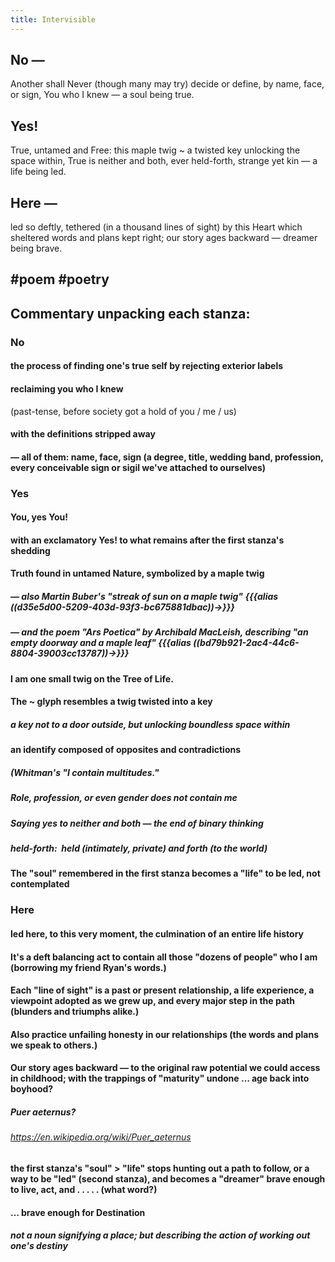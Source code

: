 ```yaml
---
title: Intervisible
---
```


## No —
Another shall Never
(though many may try)
decide or define,
by name, face, or sign,
You who I knew —
a soul being true.

## 

## Yes!
True, untamed and Free:
this maple twig ~ a twisted key
unlocking the space within,
True is neither and both, ever
held-forth, strange yet kin —
a life being led.

## 

## Here —
led so deftly, tethered
(in a thousand lines of sight)
by this Heart which sheltered
words and plans kept right;
our story ages backward —
dreamer being brave.

## 

## #poem #poetry

## 

## Commentary unpacking each stanza:
### **No**
#### the process of finding one's true self by rejecting exterior labels

#### reclaiming you who I __knew__
(past-tense, before society got a hold of you / me / us)

#### with the definitions stripped away

#### — __all__ of them: name, face, sign (a degree, title, wedding band, profession, every conceivable sign or sigil we've attached to ourselves)

### 

### **Yes**
#### You, yes You!

#### with an exclamatory __Yes!__ to what remains after the first stanza's shedding

#### Truth found in untamed Nature, symbolized by a maple twig
##### — also Martin Buber's "streak of sun on a maple twig" {{{alias ((d35e5d00-5209-403d-93f3-bc675881dbac))→}}}

##### — and the poem "Ars Poetica" by Archibald MacLeish, describing "an empty doorway and a maple leaf" {{{alias ((bd79b921-2ac4-44c6-8804-39003cc13787))→}}}

#### 

#### __I am one small twig on the Tree of Life.__

#### 

#### The **~** glyph resembles a twig twisted into a key
##### a key not to a door outside, but unlocking boundless space within

#### an identify composed of opposites and contradictions
##### (Whitman's __"I contain multitudes.__"

##### Role, profession, or even gender does not contain me

##### Saying yes to neither and both — the end of binary thinking

##### __held-forth:__  held (intimately, private) and forth (to the world)

#### The "soul" remembered in the first stanza becomes a "life" to be __led__, not contemplated

### 

### **Here**
#### led here, to this very moment, the culmination of an entire life history

#### It's a deft balancing act to contain all those "dozens of people" who I am (borrowing my friend Ryan's words.)

#### Each "line of sight" is a past or present relationship, a life experience, a viewpoint adopted as we grew up, and every major step in the path (blunders and triumphs alike.)

#### Also practice unfailing honesty in our relationships (the words and plans we speak to others.)

#### Our story ages backward — to the original raw potential we could access in childhood; with the trappings of "maturity" undone … age back into boyhood?
##### __Puer aeternus?__
###### https://en.wikipedia.org/wiki/Puer_aeternus

#### the first stanza's "soul" > "life" stops hunting out a path to follow, or a way to be "led" (second stanza), and becomes a "dreamer" brave enough to __live, act, and__ . . . . . (what word?)

#### **__… brave enough for Destination__**
##### not a noun signifying a place; but describing the __action__ of working out one's destiny
